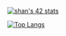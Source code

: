 [![shan's 42 stats](https://badge42.vercel.app/api/v2/cl46zxs0h001609mhjzl7j7xr/stats?cursusId=21&coalitionId=85)](https://github.com/JaeSeoKim/badge42)

[![Top Langs](https://github-readme-stats.vercel.app/api/top-langs/?username=jklom0326&hide=C++,Vim_Script&show_icons=true&theme=cobalt)](https://github.com/anuraghazra/github-readme-stats)
